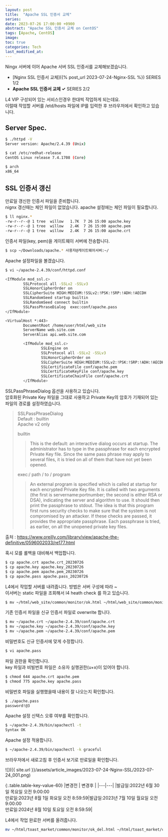 ```yaml
---
layout: post
title:  "Apache SSL 인증서 교체"
series: 
date: 2023-07-26 17:00:00 +0900
abstract: "Apache SSL 인증서 교체 on CentOS"
tags: [Apache, CentOS]
image:
toc: true
categories: Tech
last_modified_at: 
---
```


Ningx 서버에 이어 Apache 서버 SSL 인증서를 교체해보겠습니다. 

* [Nginx SSL 인증서 교체]({% post_url 2023-07-24-Nginx-SSL %}) <span class="series">SERIES 1/2</span>
* **Apache SSL 인증서 교체 ✓** <span class="series">SERIES 2/2</span>

L4 VIP 구성되어 있는 서비스인경우 한대씩 작업하게 되는데요.  
이럴때 작업할 서버를 /etd/hosts 파일에 IP를 입력한 후 브라우저에서 확인하고 있습니다.   

## Server Spec. 

```bash
$ ./httpd -V
Server version: Apache/2.4.39 (Unix)

$ cat /etc/redhat-release
CentOS Linux release 7.4.1708 (Core)

$ arch
x86_64
```


## SSL 인증서 갱신  

만료일 갱신한 인증서 파일을 준비합니다.  
nignx 갱신때는 체인 파일이 없었습니다. apache 설정에는 체인 파일이 필요합니다. 

```bash
$ ll nginx.*
-rw-r--r--@ 1 tree  willow   1.7K  7 26 15:00 apache.key
-rw-r--r--@ 1 tree  willow   2.4K  7 26 15:00 apache.pem
-rw-r--r--@ 1 tree  willow   2.4K  7 26 15:00 apache.crt
```

인증서 파일(key, pem)을 게이트웨이 서버에 전송합니다.  
```bash
$ scp ~/Downloads/apache.* 사용자@게이트웨어서버:~/
```

Apache 설정파일을 볼겠습니다. 

```bash
$ vi ~/apache-2.4.39/conf/httpd.conf 

<IfModule mod_ssl.c>
        SSLProtocol all -SSLv2 -SSLv3
        SSLHonorCipherOrder on
        SSLCipherSuite HIGH:MEDIUM:!SSLv2:!PSK:!SRP:!ADH:!AECDH
        SSLRandomSeed startup builtin
        SSLRandomSeed connect builtin
        SSLPassPhraseDialog  exec:conf/apache.pass
</IfModule>

<VirtualHost *:443>
        DocumentRoot /home/user/html/web_site
        ServerName web.site.com
        ServerAlias api.web.site.com

        <IfModule mod_ssl.c>
                SSLEngine on
                SSLProtocol all -SSLv2 -SSLv3
                SSLHonorCipherOrder on
                SSLCipherSuite HIGH:MEDIUM:!SSLv2:!PSK:!SRP:!ADH:!AECDH
                SSLCertificateFile conf/apache.pem
                SSLCertificateKeyFile conf/apache.key
                SSLCertificateChainFile conf/apache.crt
        </IfModule>
```

SSLPassPhraseDialog 옵션을 사용하고 있습니다.   
암호화된 Private Key 파일을 그대로 사용하고 Private Key의 암호가 기재되어 있는 파일의 경로를 설정하였습니다.  

> SSLPassPhraseDialog  
> Default : builtin   
> Apache v2 only  
> 
> builtin  
>> This is the default: an interactive dialog occurs at startup. The administrator has to type in the passphrase for each encrypted Private Key file. Since the same pass phrase may apply to several files, it is tried on all of them that have not yet been opened.
> 
> exec:/ path / to / program  
>> An external program is specified which is called at startup for each encrypted Private Key file. It is called with two arguments (the first is servername:portnumber; the second is either RSA or DSA), indicating the server and algorithm to use. It should then print the passphrase to stdout. The idea is that this program first runs security checks to make sure that the system is not compromised by an attacker. If these checks are passed, it provides the appropriate passphrase. Each passphrase is tried, as earlier, on all the unopened private key files.

출처 : https://www.oreilly.com/library/view/apache-the-definitive/0596002033/re177.html  
  

혹시 모를 롤백을 대비해서 백업합니다. 
```bash
$ cp apache.crt apache.crt_20230726
$ cp apache.key apache.key_20230726
$ cp apache.pem apache.pem_20230726
$ cp apache.pass apache.pass_20230726
```

L4에서 작업할 서버를 내려줍니다. 방법은 서버 구성에 따라 ~   
이서버는 static 파일을 조회해서 l4 heath check 를 하고 있습니다.     
```bash
$ mv ~/html/web_site/common/monitor/ok.html ~/html/web_site/common/monitor/ok_del.html
```

기존 인증서 파일을 신규 인증서 파일로 overwrite 합니다. 
```bash
$ mv ~/apache.crt ~/apache-2.4.39/conf/apache.crt
$ mv ~/apache.key ~/apache-2.4.39/conf/apache.key
$ mv ~/apache.pem ~/apache-2.4.39/conf/apache.pem 
```

비밀번호도 신규 인증서에 맞게 수정합니다.
```bash
$ vi apache.pass
```

파일 권한을 확인합니다.   
key 파일과 비빌번호 파일은 소유자 실행권한(u+x)이 있어야 합니다. 
```bash
$ chmod 644 apache.crt apache.pem
$ chmod 775 apache.key apache.pass
```

비밀번호 파일을 실행했을때 내용이 잘 나오는지 확인합니다. 
```bash
$ ./apache.pass
password!@3
```

Apache 설정 신택스 오류 여부를 확인합니다.
```bash
$ ~/apache-2.4.39/bin/apachectl -t
Syntax OK
```

Apache 설정 적용합니다. 
```bash
$ ~/apache-2.4.39/bin/apachectl -k graceful
```

브라우저에서 새로고침 후 인증서 보기로 만료일을 확인합니다. 




![]({{ site.url }}/assets/article_images/2023-07-24-Nginx-SSL/2023-07-24_001.png)

{:.table.table-key-value-60}
|변경전 | 변경후 |
|---|---|
|발급일:2022년 6월 30일 목요일 오전 9:00:00 <br> 만료일:2023년 8월 1일 화요일 오전 8:59:59|발급일:2023년 7월 10일 월요일 오전 9:00:00 <br> 만료일:2024년 8월 10일 토요일 오전 8:59:59| 


L4에서 작업 완료한 서버를 올려줍니다. 
```bash
mv ~/html/toast_market/common/monitor/ok_del.html ~/html/toast_market/common/monitor/ok.html
```